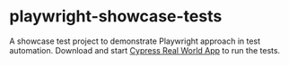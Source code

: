 # playwright-showcase-tests
A showcase test project to demonstrate Playwright approach in test automation. Download and start
[Cypress Real World App](https://github.com/cypress-io/cypress-realworld-app) to run the tests. 
